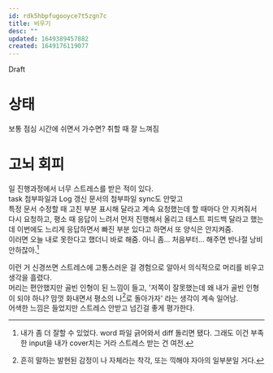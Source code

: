 ```yaml
---
id: rdk5hbpfugooyce7t5zgn7c
title: 비우기
desc: ""
updated: 1649389457882
created: 1649176119077
---
```


Draft

# 상태

보통 점심 시간에 쉬면서 가수면? 취할 때 잘 느껴짐

# 고뇌 회피

일 진행과정에서 너무 스트레스를 받은 적이 있다.  
task 첨부파일과 Log 갱신 문서의 첨부파일 sync도 안맞고  
특정 문서 수정할 때 고친 부분 표시해 달라고 계속 요청했는데 할 때마다 안 지켜줘서  
다시 요청하고, 평소 때 응답이 느려서 먼저 진행해서 올리고 테스트 피드백 달라고 했는데 이번에도 느리게 응답하면서 빠진 부분 있다고 하면서 또 양식은 안지켜줌.  
이러면 오늘 내로 못한다고 했더니 바로 해줌. 아니 좀... 처음부터... 해주면 반나절 낭비 안하잖아.[^1]

이런 거 신경쓰면 스트레스에 고통스러운 걸 경험으로 알아서 의식적으로 머리를 비우고 생각을 흘렸다.  
머리는 편안했지만 골빈 인형이 된 느낌이 들고, '저쪽이 잘못했는데 왜 내가 골빈 인형이 되야 하나? 맘껏 화내면서 평소의 나[^2]로 돌아가자' 라는 생각이 계속 일어남.  
어색한 느낌은 들었지만 스트레스 안받고 넘긴걸 좋게 평가한다.

[^1]: 내가 좀 더 잘할 수 있었다. word 파일 긁어와서 diff 돌리면 됐다. 그래도 이건 부족한 input을 내가 cover치는 거라 스트레스 받는 건 여전.
[^2]: 흔히 말하는 발현된 감정이 나 자체라는 착각, 또는 끽해야 자아의 일부분일 거다.
